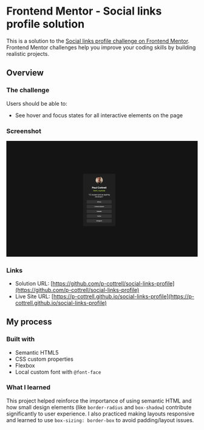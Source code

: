 # Frontend Mentor - Social links profile solution

This is a solution to the [Social links profile challenge on Frontend Mentor](https://www.frontendmentor.io/challenges/social-links-profile-UG32l9m6dQ). Frontend Mentor challenges help you improve your coding skills by building realistic projects.

## Overview

### The challenge

Users should be able to:

- See hover and focus states for all interactive elements on the page

### Screenshot

![](./preview.jpg)

### Links

- Solution URL: [https://github.com/p-cottrell/social-links-profile](https://github.com/p-cottrell/social-links-profile)
- Live Site URL: [https://p-cottrell.github.io/social-links-profile](https://p-cottrell.github.io/social-links-profile)

## My process

### Built with

- Semantic HTML5
- CSS custom properties
- Flexbox
- Local custom font with `@font-face`

### What I learned

This project helped reinforce the importance of using semantic HTML and how small design elements (like `border-radius` and `box-shadow`) contribute significantly to user experience. I also practiced making layouts responsive and learned to use `box-sizing: border-box` to avoid padding/layout issues.
